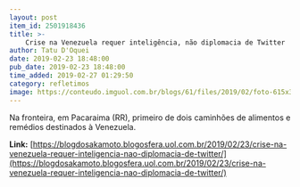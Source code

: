 ```yaml
---
layout: post
item_id: 2501918436
title: >-
    Crise na Venezuela requer inteligência, não diplomacia de Twitter
author: Tatu D'Oquei
date: 2019-02-23 18:48:00
pub_date: 2019-02-23 18:48:00
time_added: 2019-02-27 01:29:50
category: refletimos
image: https://conteudo.imguol.com.br/blogs/61/files/2019/02/foto-615x300.jpeg
---
```


Na fronteira, em Pacaraima (RR), primeiro de dois caminhões de alimentos e remédios destinados à Venezuela.

**Link:** [https://blogdosakamoto.blogosfera.uol.com.br/2019/02/23/crise-na-venezuela-requer-inteligencia-nao-diplomacia-de-twitter/](https://blogdosakamoto.blogosfera.uol.com.br/2019/02/23/crise-na-venezuela-requer-inteligencia-nao-diplomacia-de-twitter/)

